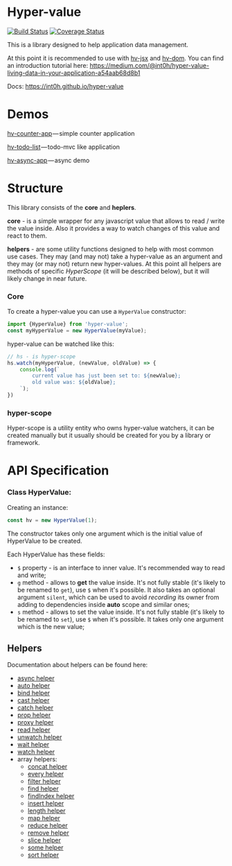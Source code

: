 # Hyper-value

[![Build Status](https://api.travis-ci.org/int0h/hyper-value.svg?branch=master)](https://travis-ci.org/int0h/hyper-value)
[![Coverage Status](https://coveralls.io/repos/github/int0h/hyper-value/badge.svg?branch=master)](https://coveralls.io/github/int0h/hyper-value?branch=master)

This is a library designed to help application data management.

At this point it is recommended to use with [hv-jsx](https://github.com/int0h/hv-jsx) and [hv-dom](https://github.com/int0h/hv-dom). You can find an introduction tutorial here: https://medium.com/@int0h/hyper-value-living-data-in-your-application-a54aab68d8b1

Docs: https://int0h.github.io/hyper-value

# Demos

[hv-counter-app](https://github.com/int0h/hv-counter-app) — simple counter application

[hv-todo-list](https://github.com/int0h/hv-todo-list) — todo-mvc like application

[hv-async-app](https://github.com/int0h/hv-async-app) — async demo

# Structure

This library consists of the **core** and **heplers**.

**core** - is a simple wrapper for any javascript value that allows to read / write the value inside. Also it provides a way to watch changes of this value and react to them.

**helpers** - are some utility functions designed to help with most common use cases. They may (and may not) take a hyper-value as an argument and they may (or may not) return new hyper-values. At this point all helpers are methods of specific *HyperScope* (it will be described below), but it will likely change in near future.

### Core

To create a hyper-value you can use a `HyperValue` constructor:

```js
import {HyperValue} from 'hyper-value';
const myHyperValue = new HyperValue(myValue);
```

hyper-value can be watched like this:

```js
// hs - is hyper-scope
hs.watch(myHyperValue, (newValue, oldValue) => {
	console.log(`
		current value has just been set to: ${newValue};
		old value was: ${oldValue};
	`);
})
```

### hyper-scope

Hyper-scope is a utility entity who owns hyper-value watchers, it can be created manually but it usually should be created for you by a library or framework.

# API Specification

### Class HyperValue:
Creating an instance:

```js
const hv = new HyperValue(1);
```

The constructor takes only one argument which is the initial value of HyperValue to be created.

Each HyperValue has these fields:

- `$` property - is an interface to inner value. It's recommended way to read and write;
- `g` method - allows to **get** the value inside. It's not fully stable (it's likely to be renamed to `get`), use `$` when it's possible. It also takes an optional argument `silent`, which can be used to avoid *recording* its owner from adding to dependencies inside **auto** scope and similar ones;
-  `s` method - allows to set the value inside. It's not fully stable (it's likely to be renamed to `set`), use `$` when it's possible. It takes only one argument which is the new value;

## Helpers

Documentation about helpers can be found here:
- [async helper](https://int0h.github.io/hyper-value/modules/_hs_async_index_.html)
- [auto helper](https://int0h.github.io/hyper-value/modules/_hs_auto_index_.html)
- [bind helper](https://int0h.github.io/hyper-value/modules/_hs_bind_index_.html)
- [cast helper](https://int0h.github.io/hyper-value/modules/_hs_cast_index_.html)
- [catch helper](https://int0h.github.io/hyper-value/modules/_hs_catch_index_.html)
- [prop helper](https://int0h.github.io/hyper-value/modules/_hs_prop_index_.html)
- [proxy helper](https://int0h.github.io/hyper-value/modules/_hs_proxy_index_.html)
- [read helper](https://int0h.github.io/hyper-value/modules/_hs_read_index_.html)
- [unwatch helper](https://int0h.github.io/hyper-value/modules/_hs_unwatch_index_.html)
- [wait helper](https://int0h.github.io/hyper-value/modules/_hs_wait_index_.html)
- [watch helper](https://int0h.github.io/hyper-value/modules/_hs_watch_index_.html)
- array helpers:
	- [concat helper](https://int0h.github.io/hyper-value/modules/_hs_array_concat_index_.html)
	- [every helper](https://int0h.github.io/hyper-value/modules/_hs_array_every_index_.html)
	- [filter helper](https://int0h.github.io/hyper-value/modules/_hs_array_filter_index_.html)
	- [find helper](https://int0h.github.io/hyper-value/modules/_hs_array_find_index_.html)
	- [findIndex helper](https://int0h.github.io/hyper-value/modules/_hs_array_findindex_index_.html)
	- [insert helper](https://int0h.github.io/hyper-value/modules/_hs_array_insert_index_.html)
	- [length helper](https://int0h.github.io/hyper-value/modules/_hs_array_length_index_.html)
	- [map helper](https://int0h.github.io/hyper-value/modules/_hs_array_map_index_.html)
	- [reduce helper](https://int0h.github.io/hyper-value/modules/_hs_array_reduce_index_.html)
	- [remove helper](https://int0h.github.io/hyper-value/modules/_hs_array_remove_index_.html)
	- [slice helper](https://int0h.github.io/hyper-value/modules/_hs_array_slice_index_.html)
	- [some helper](https://int0h.github.io/hyper-value/modules/_hs_array_some_index_.html)
	- [sort helper](https://int0h.github.io/hyper-value/modules/_hs_array_sort_index_.html)
